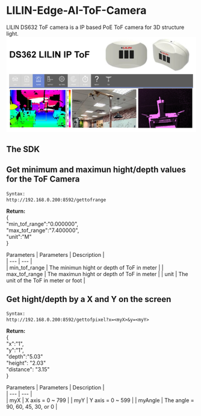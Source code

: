 # LILIN-Edge-AI-ToF-Camera
LILIN DS632 ToF camera is a IP based PoE ToF camera for 3D structure light.
![image](https://github.com/LILINOpenGitHub/LILIN-Edge-AI-ToF-Camera/blob/main/image/ds632.jpg)

## The SDK

## Get minimum and maximun hight/depth values for the ToF Camera
```
Syntax:
http://192.168.0.200:8592/gettofrange
```
<strong>Return: </strong> <BR>
{ <BR>
"min_tof_range":"0.000000",  <BR>
"max_tof_range":"7.400000", <BR>
"unit":"M" <BR>
} <BR>

Parameters
| Parameters	|  Description 	|	 
| ---  		|  ---  	|  
| min_tof_range   		| The minimun hight or depth of ToF in meter		| 
| max_tof_range 		| The maximun hight or depth of ToF in meter | 
| unit 		| The unit of the ToF in meter or foot 	| 
  
## Get hight/depth by a X and Y on the screen
```
Syntax:
http://192.168.0.200:8592/gettofpixel?x=<myX>&y=<myY>
```
<strong>Return: </strong> <BR>
{ <BR>
"x":"1",  <BR>
"y":"1",  <BR>
"depth":"5.03" <BR>
"height": "2.03" <BR>
"distance": "3.15" <BR>
} <BR>

Parameters
| Parameters	|  Description 	|	 
| ---  		|  ---  	|  
| myX   		| X axis = 0 ~ 799		| 
| myY 		| Y axis = 0 ~ 599	| 
| myAngle 		| The angle = 90, 60, 45, 30, or 0  	| 
